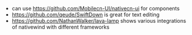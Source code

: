 - can use https://github.com/Mobilecn-UI/nativecn-ui for components
- https://github.com/qeude/SwiftDown is great for text editing
- https://github.com/NathanWalker/lava-lamp shows various integrations of nativewind with different frameworks
